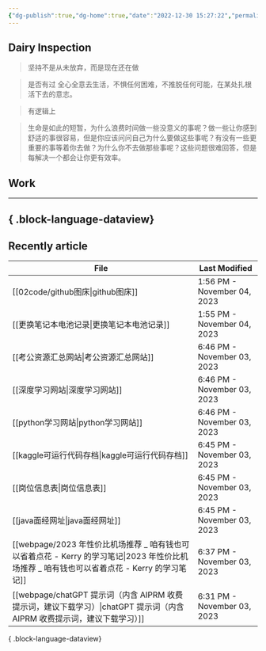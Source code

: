 ```yaml
---
{"dg-publish":true,"dg-home":true,"date":"2022-12-30 15:27:22","permalink":"/Home/","tags":["gardenEntry"],"dgPassFrontmatter":true,"noteIcon":"","created":"","updated":""}
---
```


## Dairy Inspection

> 坚持不是从未放弃，而是现在还在做

> 是否有过 全心全意去生活，不惧任何困难，不推脱任何可能，在某处扎根活下去的意志。

> 有逻辑上


> 生命是如此的短暂，为什么浪费时间做一些没意义的事呢？做一些让你感到舒适的事很容易，但是你应该问问自己为什么要做这些事呢？有没有一些更重要的事等着你去做？为什么你不去做那些事呢？这些问题很难回答，但是每解决一个都会让你更有效率。


## Work
---

{ .block-language-dataview}
---

## Recently article

| File                                                                                              | Last Modified               |
| ------------------------------------------------------------------------------------------------- | --------------------------- |
| [[02code/github图床\|github图床]]                                                                  | 1:56 PM - November 04, 2023 |
| [[更换笔记本电池记录\|更换笔记本电池记录]]                                                                       | 1:55 PM - November 04, 2023 |
| [[考公资源汇总网站\|考公资源汇总网站]]                                                                         | 6:46 PM - November 03, 2023 |
| [[深度学习网站\|深度学习网站]]                                                                             | 6:46 PM - November 03, 2023 |
| [[python学习网站\|python学习网站]]                                                                     | 6:46 PM - November 03, 2023 |
| [[kaggle可运行代码存档\|kaggle可运行代码存档]]                                                               | 6:45 PM - November 03, 2023 |
| [[岗位信息表\|岗位信息表]]                                                                               | 6:45 PM - November 03, 2023 |
| [[java面经网址\|java面经网址]]                                                                         | 6:45 PM - November 03, 2023 |
| [[webpage/2023 年性价比机场推荐 _ 咱有钱也可以省着点花 - Kerry 的学习笔记\|2023 年性价比机场推荐 _ 咱有钱也可以省着点花 - Kerry 的学习笔记]] | 6:37 PM - November 03, 2023 |
| [[webpage/chatGPT 提示词（内含 AIPRM 收费提示词，建议下载学习）\|chatGPT 提示词（内含 AIPRM 收费提示词，建议下载学习）]]             | 6:31 PM - November 03, 2023 |

{ .block-language-dataview}




